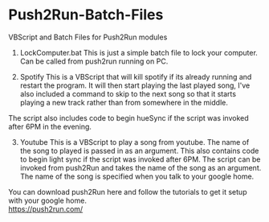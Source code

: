# Push2Run-Batch-Files
 VBScript and Batch Files for Push2Run modules


1. LockComputer.bat
This is just a simple batch file to lock your computer. Can be called from push2run running on PC.

2. Spotify
This is a VBScript that will kill spotify if its already running and restart the program. It will then start playing the last played song, I've also included a command to skip to the next song so that it starts playing a new track rather than from somewhere in the middle.

The script also includes code to begin hueSync if the script was invoked after 6PM in the evening.

3. Youtube
This is a VBScript to play a song from youtube. The name of the song to played is passed in as an argument. 
This also contains code to begin light sync if the script was invoked after 6PM. 
The script can be invoked from push2Run and takes the name of the song as an argument. The name of the song is specified when you talk to your google home.

You can download push2Run here and follow the tutorials to get it setup with your google home.<br/>
https://push2run.com/
